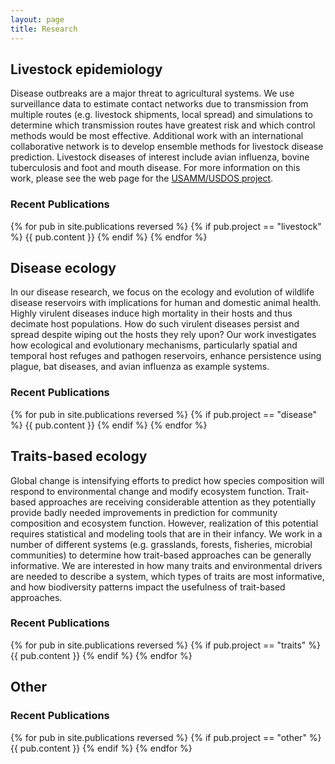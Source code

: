 ```yaml
---
layout: page
title: Research
---
```


## Livestock epidemiology

Disease outbreaks are a major threat to agricultural systems.  We use surveillance data to estimate contact networks due to transmission from multiple routes (e.g. livestock shipments, local spread) and simulations to determine which transmission routes have greatest risk and which control methods would be most effective.  Additional work with an international collaborative network is to develop ensemble methods for livestock disease prediction.  Livestock diseases of interest include avian influenza, bovine tuberculosis and foot and mouth disease.
For more information on this work, please see the web page for the [USAMM/USDOS project](https://webblabb.github.io/usammusdos).

### Recent Publications
{% for pub in site.publications reversed %}
{% if pub.project == "livestock" %}
  {{ pub.content }}
{% endif %}
{% endfor %}

## Disease ecology

In our disease research, we focus on the ecology and evolution of wildlife disease reservoirs with implications for human and domestic animal health.  Highly virulent diseases induce high mortality in their hosts and thus decimate host populations. How do such virulent diseases persist and spread despite wiping out the hosts they rely upon? Our work investigates how ecological and evolutionary mechanisms, particularly spatial and temporal host refuges and pathogen reservoirs, enhance persistence using plague, bat diseases, and avian influenza as example systems.

### Recent Publications
{% for pub in site.publications reversed %}
{% if pub.project == "disease" %}
  {{ pub.content }}
{% endif %}
{% endfor %}

## Traits-based ecology

Global change is intensifying efforts to predict how species composition will respond to environmental change and modify ecosystem function. Trait-based approaches are receiving considerable attention as they potentially provide badly needed improvements in prediction for community composition and ecosystem function. However, realization of this potential requires statistical and modeling tools that are in their infancy. We work in a number of different systems (e.g. grasslands, forests, fisheries, microbial communities) to determine how trait-based approaches can be generally informative.  We are interested in how many traits and environmental drivers are needed to describe a system, which types of traits are most informative, and how biodiversity patterns impact the usefulness of trait-based approaches.

### Recent Publications
{% for pub in site.publications reversed %}
{% if pub.project == "traits" %}
  {{ pub.content }}
{% endif %}
{% endfor %}

## Other

### Recent Publications
{% for pub in site.publications reversed %}
{% if pub.project == "other" %}
  {{ pub.content }}
{% endif %}
{% endfor %}
